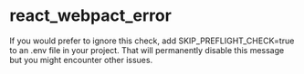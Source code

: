 # react_webpact_error
If you would prefer to ignore this check, add SKIP_PREFLIGHT_CHECK=true to an .env file in your project. That will permanently disable this message but you might encounter other issues.
